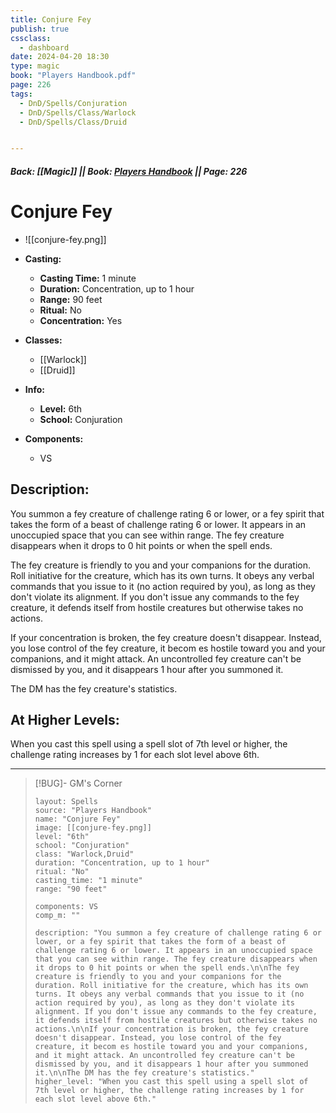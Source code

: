 ```yaml
---
title: Conjure Fey
publish: true
cssclass:
  - dashboard
date: 2024-04-20 18:30
type: magic
book: "Players Handbook.pdf"
page: 226
tags:
  - DnD/Spells/Conjuration
  - DnD/Spells/Class/Warlock
  - DnD/Spells/Class/Druid


---
```


##### Back: [[Magic]] || Book: [Players Handbook](https://drive.google.com/drive/folders/1O5bhpYizcIT5xxAoLOuzCRht_PVS7VSG?usp=sharing) || Page: 226

# Conjure Fey
- ![[conjure-fey.png]]
- **Casting:**
    - **Casting Time:** 1 minute
    - **Duration:** Concentration, up to 1 hour
    - **Range:** 90 feet
    - **Ritual:** No
    - **Concentration:** Yes
- **Classes:**
    - [[Warlock]]
    - [[Druid]]

- **Info:**
    - **Level:** 6th
    - **School:** Conjuration
- **Components:**
    - VS


## Description:
You summon a fey creature of challenge rating 6 or lower, or a fey spirit that takes the form of a beast of challenge rating 6 or lower. It appears in an unoccupied space that you can see within range. The fey creature disappears when it drops to 0 hit points or when the spell ends.

The fey creature is friendly to you and your companions for the duration. Roll initiative for the creature, which has its own turns. It obeys any verbal commands that you issue to it (no action required by you), as long as they don't violate its alignment. If you don't issue any commands to the fey creature, it defends itself from hostile creatures but otherwise takes no actions.

If your concentration is broken, the fey creature doesn't disappear. Instead, you lose control of the fey creature, it becom es hostile toward you and your companions, and it might attack. An uncontrolled fey creature can't be dismissed by you, and it disappears 1 hour after you summoned it.

The DM has the fey creature's statistics.

## At Higher Levels:
When you cast this spell using a spell slot of 7th level or higher, the challenge rating increases by 1 for each slot level above 6th.

---

> [!BUG]- GM's Corner
>
> ```statblock
> layout: Spells
> source: "Players Handbook"
> name: "Conjure Fey"
> image: [[conjure-fey.png]]
> level: "6th"
> school: "Conjuration"
> class: "Warlock,Druid"
> duration: "Concentration, up to 1 hour"
> ritual: "No"
> casting_time: "1 minute"
> range: "90 feet"
>
> components: VS
> comp_m: ""
>
> description: "You summon a fey creature of challenge rating 6 or lower, or a fey spirit that takes the form of a beast of challenge rating 6 or lower. It appears in an unoccupied space that you can see within range. The fey creature disappears when it drops to 0 hit points or when the spell ends.\n\nThe fey creature is friendly to you and your companions for the duration. Roll initiative for the creature, which has its own turns. It obeys any verbal commands that you issue to it (no action required by you), as long as they don't violate its alignment. If you don't issue any commands to the fey creature, it defends itself from hostile creatures but otherwise takes no actions.\n\nIf your concentration is broken, the fey creature doesn't disappear. Instead, you lose control of the fey creature, it becom es hostile toward you and your companions, and it might attack. An uncontrolled fey creature can't be dismissed by you, and it disappears 1 hour after you summoned it.\n\nThe DM has the fey creature's statistics."
> higher_level: "When you cast this spell using a spell slot of 7th level or higher, the challenge rating increases by 1 for each slot level above 6th."
> ```
